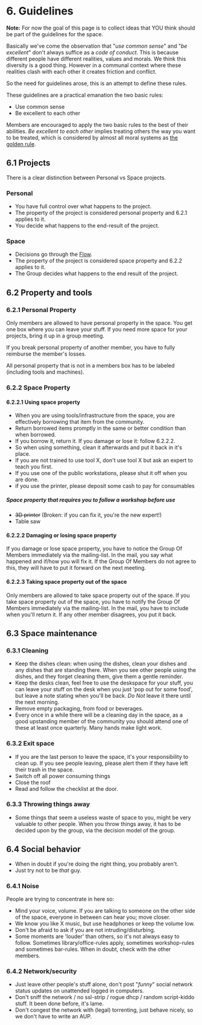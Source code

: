 # 6. Guidelines

**Note:** For now the goal of this page is to collect ideas that YOU think should be part of the guidelines for the space.

Basically we've come the observation that "*use common sense*" and "*be excellent*" don't always suffice as a *code of conduct*. This is because different people have different realities, values and morals. We think this diversity is a good thing. However in a communal context where these realities clash with each other it creates friction and conflict.

So the need for guidelines arose, this is an attempt to define these rules.

These guidelines are a practical emanation the two basic rules:

* Use common sense
* Be excellent to each other

Members are encouraged to apply the two basic rules to the best of their abilities. *Be excellent to each other* implies treating others the way you want to be treated, which is considered by almost all moral systems as [the golden rule](http://en.wikipedia.org/wiki/Golden_Rule).

## 6.1 Projects

There is a clear distinction between Personal vs Space projects.

### Personal

* You have full control over what happens to the project.
* The property of the project is considered personal property and 6.2.1 applies to it.
* You decide what happens to the end-result of the project.

### Space

* Decisions go through the [Flow](flow.md).
* The property of the project is considered space property and 6.2.2 applies to it.
* The Group decides what happens to the end result of the project.

## 6.2 Property and tools

### 6.2.1 Personal Property

Only members are allowed to have personal property in the space. You get one box where you can leave your stuff. If you need more space for your projects, bring it up in a group meeting.

If you break personal property of another member, you have to fully reimburse the member's losses.

All personal property that is not in a members box has to be labeled (including tools and machines).

### 6.2.2 Space Property

#### 6.2.2.1 Using space property

* When you are using tools/infrastructure from the space, you are effectively borrowing that item from the community.
* Return borrowed items promptly in the same or better condition than when borrowed.
* If you borrow it, return it. If you damage or lose it: follow 6.2.2.2.
* So when using something, clean it afterwards and put it back in it's place.
* If you  are not trained to use tool X, don't use tool X but ask an expert to teach you first.
* If you use one of the public workstations, please shut it off when you are done.
* if you use the printer, please deposit some cash to pay for consumables

##### Space property that requires you to follow a workshop before use

* ~~3D printer~~ (Broken: if you can fix it, you're the new expert!)
* Table saw

#### 6.2.2.2 Damaging or losing space property

If you damage or lose space property, you have to notice the Group Of Members immediately via the mailing-list. In the mail, you say what happened and if/how you will fix it. If the Group Of Members do not agree to this, they will have to put it forward on the next meeting.

#### 6.2.2.3 Taking space property out of the space

Only members are allowed to take space property out of the space. If you take space property out of the space, you have to notify the Group Of Members immediately via the mailing-list. In the mail, you have to include when you'll return it. If any other member disagrees, you put it back.

## 6.3 Space maintenance

### 6.3.1 Cleaning

* Keep the dishes clean: when using the dishes, clean your dishes and any dishes that are standing there. When you see other people using the dishes, and they forget cleaning them, give them a gentle reminder.
* Keep the desks clean, feel free to use the deskspace for your stuff, you can leave your stuff on the desk when you just 'pop out for some food', but leave a note stating when you'll be back. _Do Not_ leave it there until the next morning.
* Remove empty packaging, from food or beverages.
* Every once in a while there will be a cleaning day in the space, as a good upstanding member of the community you should attend one of these at least once quarterly. Many hands make light work.

### 6.3.2 Exit space

* If you are the last person to leave the space, it's your responsibility to clean up. If you see people leaving, please alert them if they have left their trash in the space.
* Switch off all power consuming things
* Close the roof
* Read and follow the checklist at the door.

### 6.3.3 Throwing things away

* Some things that seem a useless waste of space to you, might be very valuable to other people. When you throw things away, it has to be decided upon by the group, via the decision model of the group.

## 6.4 Social behavior

* When in doubt if you're doing the right thing, you probably aren't.
* Just try not to be *that* guy.

### 6.4.1 Noise

People are trying to concentrate in here so:

* Mind your voice, volume. If you are talking to someone on the other side of the space, everyone in between can hear you; move closer.
* We know you like X music, but use headphones or keep the volume low.
* Don't be afraid to ask if you are not intruding/disturbing.
* Some moments are 'louder' than others, so it's not always easy to follow. Sometimes library/office-rules apply, sometimes workshop-rules and sometimes bar-rules. When in doubt, check with the other members.

### 6.4.2 Network/security

* Just leave other people's stuff alone, don't post "*funny*" social network status updates on unattended logged in computers.
* Don't sniff the network / no ssl-strip /  rogue dhcp / random script-kiddo stuff. It been done before, it's lame.
* Don't congest the network with (legal) torrenting, just behave nicely, so we don't have to write an AUP.
